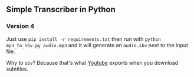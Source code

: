 ## Simple Transcriber in Python
### Version 4

Just use `pip install -r requirements.txt`
then run with `python mp3_to_sbv.py audio.mp3`
and it will generate an `audio.sbv` next to the input file.

Why to `sbv`? Because that's what [Youtube](youtube.com) exports when you download subtitles.
